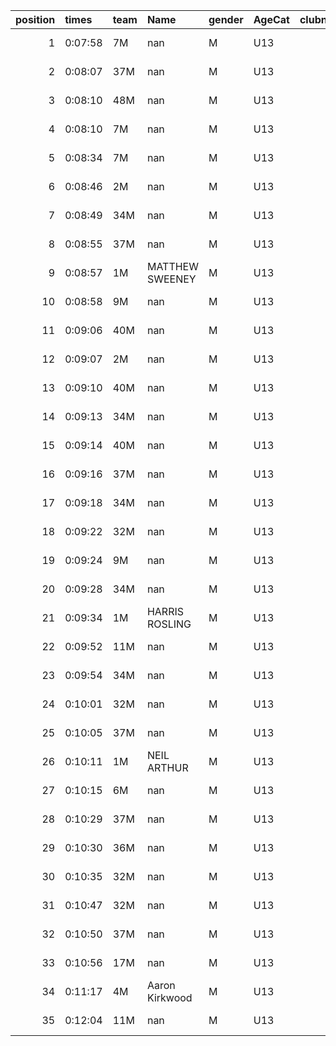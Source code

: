 |   position | times   | team   | Name            | gender   | AgeCat   |   clubnumber | Club name           | Website                               |
|-----------:|:--------|:-------|:----------------|:---------|:---------|-------------:|:--------------------|:--------------------------------------|
|          1 | 0:07:58 | 7M     | nan             | M        | U13      |            7 | Giffnock North AC   | https://www.giffnocknorth.co.uk/      |
|          2 | 0:08:07 | 37M    | nan             | M        | U13      |           37 | Law & District AAC  | http://www.lawaac.co.uk/              |
|          3 | 0:08:10 | 48M    | nan             | M        | U13      |           48 | Springburn Harriers | https://www.springburnharriers.co.uk/ |
|          4 | 0:08:10 | 7M     | nan             | M        | U13      |            7 | Giffnock North AC   | https://www.giffnocknorth.co.uk/      |
|          5 | 0:08:34 | 7M     | nan             | M        | U13      |            7 | Giffnock North AC   | https://www.giffnocknorth.co.uk/      |
|          6 | 0:08:46 | 2M     | nan             | M        | U13      |            2 | Kilmarnock H&AC     | http://www.kilmarnockharriers.com/    |
|          7 | 0:08:49 | 34M    | nan             | M        | U13      |           34 | Kilbarchan AAC      | https://kilbarchanaac.org.uk/         |
|          8 | 0:08:55 | 37M    | nan             | M        | U13      |           37 | Law & District AAC  | http://www.lawaac.co.uk/              |
|          9 | 0:08:57 | 1M     | MATTHEW SWEENEY | M        | U13      |            1 | East Kilbride AC    | http://www.ekac.org.uk/               |
|         10 | 0:08:58 | 9M     | nan             | M        | U13      |            9 | Garscube Harriers   | https://www.garscubeharriers.org.uk/  |
|         11 | 0:09:06 | 40M    | nan             | M        | U13      |           40 | Motherwell AC       | https://motherwellac.com/             |
|         12 | 0:09:07 | 2M     | nan             | M        | U13      |            2 | Kilmarnock H&AC     | http://www.kilmarnockharriers.com/    |
|         13 | 0:09:10 | 40M    | nan             | M        | U13      |           40 | Motherwell AC       | https://motherwellac.com/             |
|         14 | 0:09:13 | 34M    | nan             | M        | U13      |           34 | Kilbarchan AAC      | https://kilbarchanaac.org.uk/         |
|         15 | 0:09:14 | 40M    | nan             | M        | U13      |           40 | Motherwell AC       | https://motherwellac.com/             |
|         16 | 0:09:16 | 37M    | nan             | M        | U13      |           37 | Law & District AAC  | http://www.lawaac.co.uk/              |
|         17 | 0:09:18 | 34M    | nan             | M        | U13      |           34 | Kilbarchan AAC      | https://kilbarchanaac.org.uk/         |
|         18 | 0:09:22 | 32M    | nan             | M        | U13      |           32 | Helensburgh AAC     | https://www.helensburghaac.com/       |
|         19 | 0:09:24 | 9M     | nan             | M        | U13      |            9 | Garscube Harriers   | https://www.garscubeharriers.org.uk/  |
|         20 | 0:09:28 | 34M    | nan             | M        | U13      |           34 | Kilbarchan AAC      | https://kilbarchanaac.org.uk/         |
|         21 | 0:09:34 | 1M     | HARRIS ROSLING  | M        | U13      |            1 | East Kilbride AC    | http://www.ekac.org.uk/               |
|         22 | 0:09:52 | 11M    | nan             | M        | U13      |           11 | Airdrie Harriers    | http://airdrieharriers.org/           |
|         23 | 0:09:54 | 34M    | nan             | M        | U13      |           34 | Kilbarchan AAC      | https://kilbarchanaac.org.uk/         |
|         24 | 0:10:01 | 32M    | nan             | M        | U13      |           32 | Helensburgh AAC     | https://www.helensburghaac.com/       |
|         25 | 0:10:05 | 37M    | nan             | M        | U13      |           37 | Law & District AAC  | http://www.lawaac.co.uk/              |
|         26 | 0:10:11 | 1M     | NEIL ARTHUR     | M        | U13      |            1 | East Kilbride AC    | http://www.ekac.org.uk/               |
|         27 | 0:10:15 | 6M     | nan             | M        | U13      |            6 | Cambuslang Harriers | https://cambuslangharriers.org/       |
|         28 | 0:10:29 | 37M    | nan             | M        | U13      |           37 | Law & District AAC  | http://www.lawaac.co.uk/              |
|         29 | 0:10:30 | 36M    | nan             | M        | U13      |           36 | Larkhall YMCA       | https://www.larkhallymcaharriers.org  |
|         30 | 0:10:35 | 32M    | nan             | M        | U13      |           32 | Helensburgh AAC     | https://www.helensburghaac.com/       |
|         31 | 0:10:47 | 32M    | nan             | M        | U13      |           32 | Helensburgh AAC     | https://www.helensburghaac.com/       |
|         32 | 0:10:50 | 37M    | nan             | M        | U13      |           37 | Law & District AAC  | http://www.lawaac.co.uk/              |
|         33 | 0:10:56 | 17M    | nan             | M        | U13      |           17 | Calderglen Harriers | http://www.calderglenharriers.org.uk/ |
|         34 | 0:11:17 | 4M     | Aaron Kirkwood  | M        | U13      |            4 | Inverclyde AC       | https://www.inverclydeac.org/         |
|         35 | 0:12:04 | 11M    | nan             | M        | U13      |           11 | Airdrie Harriers    | http://airdrieharriers.org/           |